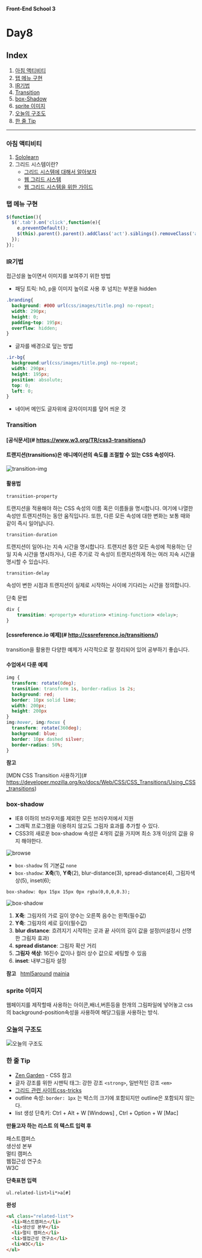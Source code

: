 **Front-End School 3**

# Day8  

## Index  

1. [아침 액티비티](#아침액티비티)
2. [탭 메뉴 구현](#탭메뉴구현)
3. [IR기법](#ir법)
4. [Transition](#transition) 
5. [box-Shadow](#box-shadow)  
6. [sprite 이미지](#sprite이미지)
7. [오늘의 구조도](#오늘의구조도)
8. [한 줄 Tip](#한줄tip)  

---

### 아침 액티비티    

   1. [Sololearn](https://www.sololearn.com/Courses/)  
   2. 그리드 시스템이란?
      - [그리드 시스템에 대해서 알아보자](http://inmoon99.tistory.com/m/34)
      - [웹 그리드 시스템](https://github.com/yamoo9/PSD2HTML-CSS/wiki/%EC%9B%B9-%EA%B7%B8%EB%A6%AC%EB%93%9C-%EC%8B%9C%EC%8A%A4%ED%85%9C)
      - [웹 그리드 시스템을 위한 가이드](http://slowalk.tistory.com/2270)   

### 탭 메뉴 구현  

```javascript
$(function(){    
  $('.tab').on('click',function(e){      
    e.preventDefault();      
    $(this).parent().parent().addClass('act').siblings().removeClass('act');
  });  
});
```

### IR기법 

접근성을 높이면서 이미지를 보여주기 위한 방법

   * 패딩 트릭: h0, p을 이미지 높이로 사용 후 넘치는 부분을 hidden  
   
   ```css
   .branding{
     background: #000 url(css/images/title.png) no-repeat;
     width: 290px;
     height: 0;
     padding-top: 195px;
     overflow: hidden;
   }
   ```  

   * 글자를 배경으로 덮는 방법  

   ```css
   .ir-bg{
     background:url(css/images/title.png) no-repeat;
     width: 290px;
     height: 195px;
     position: absolute;
     top: 0;
     left: 0;
   }
   ```  
 * 네이버 메인도 글자위에 글자이미지를 덮어 씌운 것


### Transition  

#### [공식문서](# https://www.w3.org/TR/css3-transitions/)
#### 트랜지션(transitions)은 애니메이션의 속도를 조절할 수 있는 CSS 속성이다.

![transition-img](https://cloud.githubusercontent.com/assets/13896252/22286890/020e875e-e334-11e6-9a6c-9887946d04fb.png)

#### 활용법
`transition-property`

트랜지션을 적용해야 하는 CSS 속성의 이름 혹은 이름들을 명시합니다. 여기에 나열한 속성만 트랜지션하는 동안 움직입니다. 또한, 다른 모든 속성에 대한 변화는 보통 때와 같이 즉시 일어납니다.

`transition-duration`

트랜지션이 일어나는 지속 시간을 명시합니다. 트랜지션 동안 모든 속성에 적용하는 단일 지속 시간을 명시하거나, 다른 주기로 각 속성이 트랜지션하게 하는 여러 지속 시간을 명시할 수 있습니다.

`transition-delay`

속성이 변한 시점과 트랜지션이 실제로 시작하는 사이에 기다리는 시간을 정의합니다.

단축 문법
```css
div {
    transition: <property> <duration> <timing-function> <delay>;
}
```

#### [cssreference.io 예제](# http://cssreference.io/transitions/)
transition을 활용한 다양한 예제가 시각적으로 잘 정리되어 있어 공부하기 좋습니다.

#### 수업에서 다룬 예제
```css
img {
  transform: rotate(0deg);
  transition: transform 1s, border-radius 1s 2s;
  background: red;
  border: 10px solid lime;
  width: 200px;
  height: 200px
}
img:hover, img:focus {
  transform: rotate(360deg);
  background: blue;
  border: 10px dashed silver;
  border-radius: 50%;
}
```

**참고**

[MDN CSS Transition 사용하기](# https://developer.mozilla.org/ko/docs/Web/CSS/CSS_Transitions/Using_CSS_transitions)
   
### box-shadow    

- IE8 이하의 브라우저를 제외한 모든 브러우저에서 지원  
- 그래픽 프로그램을 이용하지 않고도 그림자 효과를 추가할 수 있다.  
- CSS3의 새로운 box-shadow 속성은 4개의 값을 가지며 최소 3개 이상의 값을 유지 해야한다.  

![browse](https://cloud.githubusercontent.com/assets/13896252/22287736/4cf3fe40-e337-11e6-824c-08cbf799e2c4.png)  

* `box-shadow` 의 기본값 `none`
* `box-shadow`: **X축**(1), **Y축**(2), blur-distance(3), spread-distance(4), 그림자색상(5), inset(6);
```
box-shadow: 0px 15px 15px 0px rgba(0,0,0,0.3);                       
```  

![box-shadow](https://cloud.githubusercontent.com/assets/13896252/22287706/22f102dc-e337-11e6-9d5d-995fa7ffe65d.png)

1. **X축**: 그림자의 가로 길이 양수는 오른쪽 음수는 왼쪽(필수값)
2. **Y축**: 그림자의 세로 길이(필수값)
3. **blur distance**: 흐려지기 시작하는 곳과 끝 사이의 길이 값을 설정(미설정시 선명한 그림자 효과)
4. **spread distance**: 그림자 확산 거리
5. **그림자 색상**: 16진수 값이나 컬러 상수 값으로 세팅할 수 있음
6. **inset**: 내부그림자 설정 
 
**참고**  
[html5around](http://html5around.com/wordpress/tutorials/css-box-shadow/)
[mainia](http://mainia.tistory.com/3511)  

### sprite 이미지       

 웹페이지를 제작할때 사용하는 아이콘,배너,버튼등을 한개의 그림파일에 넣어놓고
 css의 background-position속성을 사용하여 해당그림을 사용하는 방식.  
 
### 오늘의 구조도  
![오늘의 구조도](https://cloud.githubusercontent.com/assets/13896252/22288255/7045cf66-e339-11e6-885c-cfae0b8c013b.png)

### 한 줄 Tip  
   * [Zen Garden](http://www.csszengarden.com/) - CSS 참고  
   * 글자 강조를 위한 시맨틱 태그: 강한 강조 `<strong>`, 일반적인 강조 `<em>`  
   * [그리드 관련 사이트css-tricks](https://css-tricks.com/snippets/css/complete-guide-grid/)    
   * outline 속성: `border: 1px` 는 박스의 크기에 포함되지만 outline은 포함되지 않는다.    
   * list 생성 단축키: Ctrl + Alt + W [Windows] , Ctrl + Option + W [Mac]     

**만들고자 하는 리스트 의 텍스트 입력 후**  

패스트캠퍼스  
생산성 본부  
멀티 캠퍼스  
웹접근성 연구소  
W3C  

**단축표현 입력**  

`ul.related-list>li*>a[#]`  

**완성**  

```html  
<ul class="related-list">
  <li>패스트캠퍼스</li>
  <li>생산성 본부</li>
  <li>멀티 캠퍼스</li>
  <li>웹접근성 연구소</li>
  <li>W3C</li>
</ul>
```  

